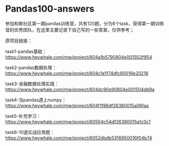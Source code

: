 # Pandas100-answers
参加和鲸社区第一期pandas训练营，共有120题，分为6个task，获得第一期训练营的优秀团队，在这里主要记录下自己写的一些答案，仅供参考；

原项目链接：

task1-pandas基础：https://www.heywhale.com/mw/project/604a1b5790804e001502f954

task2-pandas数据处理：https://www.heywhale.com/mw/project/604c1e1f74dfc60016e20216

task3-金融数据处理实践：https://www.heywhale.com/mw/project/604dc90e90804e001504db9a

task4-当pandas遇上numpy：https://www.heywhale.com/mw/project/604f1f86df26380015a06faa

task5-补充学习：https://www.heywhale.com/mw/project/60504c54df26380015a1c0c1

task6-10道实战应用题：https://www.heywhale.com/mw/project/6052dbdb5316950016f04b74
